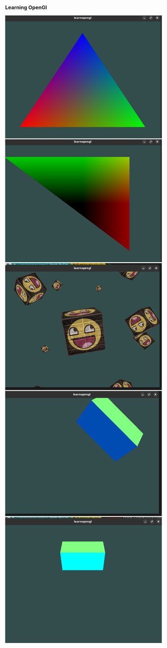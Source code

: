 ### Learning OpenGl
![](./pics/Screenshot%20from%202024-08-01%2012-27-39.png)
![](./pics/2.png)
![](./pics/3d.png)
![](./pics/4.png)
![](./pics/5.png)
